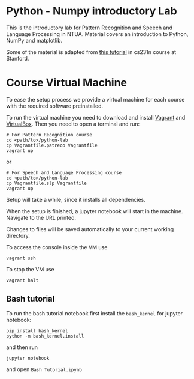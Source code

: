 # Python - Numpy introductory Lab

This is the introductory lab for Pattern Recognition and Speech and Language Processing in
NTUA. Material covers an introduction to Python, NumPy and matplotlib.

Some of the material is adapted from [this
tutorial](http://cs231n.github.io/python-numpy-tutorial/) in cs231n course at Stanford.

# Course Virtual Machine

To ease the setup process we provide a virtual machine for each course with the required
software preinstalled.

To run the virtual machine you need to download and install [Vagrant](https://www.vagrantup.com/) and [VirtualBox](https://www.virtualbox.org/wiki/Downloads).
Then you need to open a terminal and run:

```
# For Pattern Recognition course
cd <path/to>/python-lab
cp Vagrantfile.patreco Vagrantfile
vagrant up
```

or

```
# For Speech and Language Processing course
cd <path/to>/python-lab
cp Vagrantfile.slp Vagrantfile
vagrant up
```

Setup will take a while, since it installs all dependencies.

When the setup is finished, a jupyter notebook will start in the machine. Navigate to the
URL printed.

Changes to files will be saved automatically to your current working directory.

To access the console inside the VM use

```
vagrant ssh
```

To stop the VM use

```
vagrant halt
```


## Bash tutorial

To run the bash tutorial notebook first install the `bash_kernel` for jupyter notebook:

```
pip install bash_kernel
python -m bash_kernel.install
```

and then run

```
jupyter notebook
```

and open `Bash Tutorial.ipynb`
